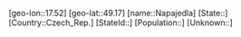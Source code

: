 ﻿---
location: [49.17,17.52]
mapzoom: [7,12] 
mapmarker: city 
type: City
tags:
- geo/City


SpocWebEntityId: 32735
isDeleted: false
confidential: public

---
[geo-lon::17.52]
[geo-lat::49.17]
[name::Napajedla]
[State::]
[Country::Czech_Rep.]
[StateId::]
[Population::]
[Unknown::]

